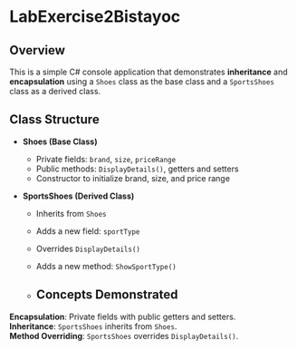 # LabExercise2Bistayoc

## Overview
This is a simple C# console application that demonstrates **inheritance** and **encapsulation** using a `Shoes` class as the base class and a `SportsShoes` class as a derived class.

## Class Structure
- **Shoes (Base Class)**
  - Private fields: `brand`, `size`, `priceRange`
  - Public methods: `DisplayDetails()`, getters and setters
  - Constructor to initialize brand, size, and price range

- **SportsShoes (Derived Class)**
  - Inherits from `Shoes`
  - Adds a new field: `sportType`
  - Overrides `DisplayDetails()`
  - Adds a new method: `ShowSportType()`
 
  - ## Concepts Demonstrated
**Encapsulation**: Private fields with public getters and setters.  
**Inheritance**: `SportsShoes` inherits from `Shoes`.  
**Method Overriding**: `SportsShoes` overrides `DisplayDetails()`.

